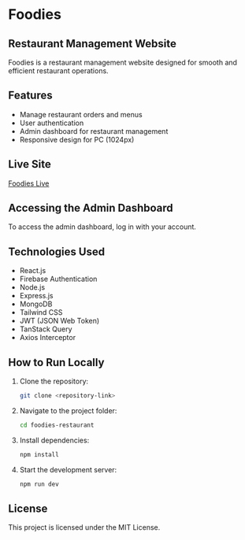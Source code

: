 # Foodies

## Restaurant Management Website

Foodies is a restaurant management website designed for smooth and efficient restaurant operations.

## Features
- Manage restaurant orders and menus
- User authentication
- Admin dashboard for restaurant management
- Responsive design for PC (1024px)

## Live Site
[Foodies Live](https://restrurant-auth.web.app/)

## Accessing the Admin Dashboard
To access the admin dashboard, log in with your account.

## Technologies Used
- React.js
- Firebase Authentication
- Node.js
- Express.js
- MongoDB
- Tailwind CSS
- JWT (JSON Web Token)
- TanStack Query
- Axios Interceptor

## How to Run Locally
1. Clone the repository:
   ```sh
   git clone <repository-link>
   ```
2. Navigate to the project folder:
   ```sh
   cd foodies-restaurant
   ```
3. Install dependencies:
   ```sh
   npm install
   ```
4. Start the development server:
   ```sh
   npm run dev
   ```

## License
This project is licensed under the MIT License.

